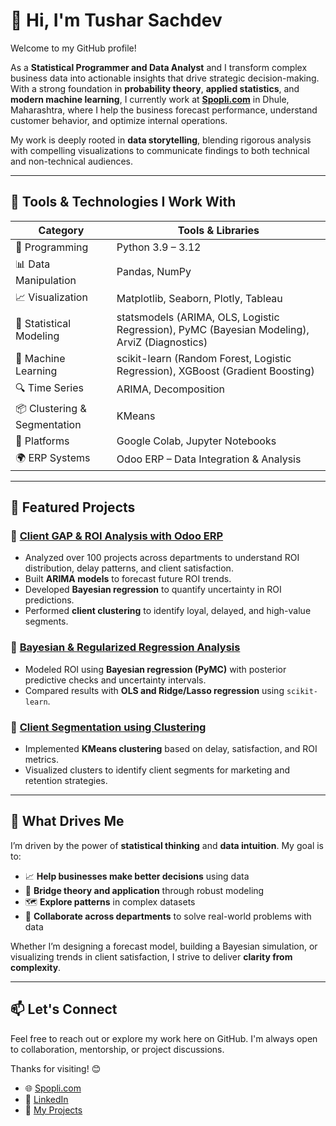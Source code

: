 # 👋 Hi, I'm Tushar Sachdev

Welcome to my GitHub profile!

As a **Statistical Programmer and Data Analyst** and I transform complex business data into actionable insights that drive strategic decision-making. With a strong foundation in **probability theory**, **applied statistics**, and **modern machine learning**, I currently work at **[Spopli.com](https://spopli.com)** in Dhule, Maharashtra, where I help the business forecast performance, understand customer behavior, and optimize internal operations.

My work is deeply rooted in **data storytelling**, blending rigorous analysis with compelling visualizations to communicate findings to both technical and non-technical audiences.


---


## 🔧 Tools & Technologies I Work With

| Category                | Tools & Libraries |
|-------------------------|------------------|
| 🐍 Programming          | Python 3.9 – 3.12 |
| 📊 Data Manipulation    | Pandas, NumPy |
| 📈 Visualization        | Matplotlib, Seaborn, Plotly, Tableau |
| 📐 Statistical Modeling | statsmodels (ARIMA, OLS, Logistic Regression), PyMC (Bayesian Modeling), ArviZ (Diagnostics)|
| 🤖 Machine Learning     | scikit-learn (Random Forest, Logistic Regression), XGBoost (Gradient Boosting) |
| 🔍 Time Series          | ARIMA, Decomposition |
| 📦 Clustering & Segmentation | KMeans |
| 📁 Platforms            | Google Colab, Jupyter Notebooks |
| 🌍 ERP Systems          | Odoo ERP – Data Integration & Analysis |

---

## 📌 Featured Projects

### 🔹 [Client GAP & ROI Analysis with Odoo ERP](https://github.com/your-repo)
- Analyzed over 100 projects across departments to understand ROI distribution, delay patterns, and client satisfaction.
- Built **ARIMA models** to forecast future ROI trends.
- Developed **Bayesian regression** to quantify uncertainty in ROI predictions.
- Performed **client clustering** to identify loyal, delayed, and high-value segments.

### 🔹 [Bayesian & Regularized Regression Analysis](https://github.com/your-repo)
- Modeled ROI using **Bayesian regression (PyMC)** with posterior predictive checks and uncertainty intervals.
- Compared results with **OLS and Ridge/Lasso regression** using `scikit-learn`.

### 🔹 [Client Segmentation using Clustering](https://github.com/your-repo)
- Implemented **KMeans clustering** based on delay, satisfaction, and ROI metrics.
- Visualized clusters to identify client segments for marketing and retention strategies.

---

## 🎯 What Drives Me

I’m driven by the power of **statistical thinking** and **data intuition**. My goal is to:

- 📈 **Help businesses make better decisions** using data
- 🧪 **Bridge theory and application** through robust modeling
- 🗺️ **Explore patterns** in complex datasets
- 🤝 **Collaborate across departments** to solve real-world problems with data

Whether I’m designing a forecast model, building a Bayesian simulation, or visualizing trends in client satisfaction, I strive to deliver **clarity from complexity**.

---

## 📫 Let's Connect

Feel free to reach out or explore my work here on GitHub. I'm always open to collaboration, mentorship, or project discussions.

Thanks for visiting! 😊  

- 🌐 [Spopli.com](https://spopli.com)
- 💼 [LinkedIn](https://www.linkedin.com/in/tusharsachdev/)
- 🧠 [My Projects](https://github.com/TusharSachdev)



